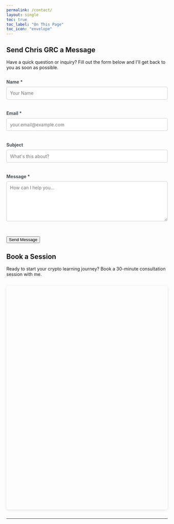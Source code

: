 ```yaml
---
permalink: /contact/
layout: single
toc: true
toc_label: "On This Page"
toc_icon: "envelope"
---
```


## Send Chris GRC a Message

Have a quick question or inquiry? Fill out the form below and I'll get back to you as soon as possible.

<form id="contact-form" action="https://api.web3forms.com/submit" method="POST" class="contact-form">

  <!-- Web3Forms Access Key (configured in _config.yml) -->
  <input type="hidden" name="access_key" value="{{ site.web3forms.access_key }}">

  <!-- Optional: Redirect to thank you page after submission -->
  <input type="hidden" name="redirect" value="{{ site.url }}/contact-success/">

  <!-- Optional: Custom subject line -->
  <input type="hidden" name="subject" value="New Contact Form Submission from GrassRoots Crypto">

  <!-- Honeypot Spam Protection -->
  <input type="checkbox" name="botcheck" class="hidden" style="display: none;" aria-hidden="true" tabindex="-1">

  <div class="form-group">
    <label for="name">Name *</label>
    <input type="text" name="name" id="name" placeholder="Your Name" aria-required="true" aria-describedby="name-error" required>
    <span id="name-error" role="alert" class="error-message"></span>
  </div>

  <div class="form-group">
    <label for="email">Email *</label>
    <input type="email" name="email" id="email" placeholder="your.email@example.com" aria-required="true" aria-describedby="email-error" required>
    <span id="email-error" role="alert" class="error-message"></span>
  </div>

  <div class="form-group">
    <label for="subject">Subject</label>
    <input type="text" name="form_subject" id="subject" placeholder="What's this about?" aria-describedby="subject-error">
    <span id="subject-error" role="alert" class="error-message"></span>
  </div>

  <div class="form-group">
    <label for="message">Message *</label>
    <textarea name="message" id="message" rows="6" placeholder="How can I help you..." aria-required="true" aria-describedby="message-error" required></textarea>
    <span id="message-error" role="alert" class="error-message"></span>
  </div>

  <button type="submit" class="btn btn--primary" id="submit-btn">Send Message</button>
</form>

<script>
// Form submission handler with loading state and error handling
document.getElementById('contact-form').addEventListener('submit', async function(e) {
  e.preventDefault();

  const btn = document.getElementById('submit-btn');
  const originalText = btn.innerHTML;

  // Show loading state
  btn.disabled = true;
  btn.innerHTML = 'Sending...';

  const formData = new FormData(this);

  try {
    const response = await fetch(this.action, {
      method: 'POST',
      body: formData,
      headers: {'Accept': 'application/json'}
    });

    if (response.ok) {
      window.location.href = '{{ site.url }}/contact-success/';
    } else {
      throw new Error('Form submission failed');
    }
  } catch (error) {
    alert('Error submitting form. Please try again or contact me directly via email.');
    btn.disabled = false;
    btn.innerHTML = originalText;
  }
});
</script>


## Book a Session

Ready to start your crypto learning journey? Book a 30-minute consultation session with me.

<!-- Calendly inline widget begin -->
<div class="calendly-inline-widget" data-url="https://calendly.com/chris-grc/30min" style="min-width:320px;height:700px;"></div>
<script type="text/javascript" src="https://assets.calendly.com/assets/external/widget.js" async></script>
<!-- Calendly inline widget end -->


---


<style>
.contact-form {
  max-width: 600px;
  margin: 2em 0;
}

.form-group {
  margin-bottom: 1.2em;
}

.form-group label {
  display: block;
  margin-bottom: 0.5em;
  font-weight: bold;
  color: #494e52;
}

.form-group input,
.form-group textarea {
  width: 100%;
  padding: 0.75em;
  border: 1px solid #ccc;
  border-radius: 4px;
  font-size: 1em;
  font-family: inherit;
  transition: border-color 0.3s;
}

.form-group input:focus,
.form-group textarea:focus {
  outline: 2px solid #7a8288;
  outline-offset: 2px;
  border-color: #7a8288;
}

.error-message {
  display: block;
  color: #d32f2f;
  font-size: 0.875em;
  margin-top: 0.25em;
  min-height: 1.2em;
}

.contact-form button {
  margin-top: 1em;
}

.calendly-inline-widget {
  margin: 2em 0;
  border-radius: 8px;
  overflow: hidden;
  box-shadow: 0 2px 8px rgba(0,0,0,0.1);
}
</style>
